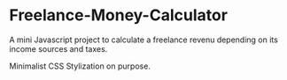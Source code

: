 # Freelance-Money-Calculator

A mini Javascript project to calculate a freelance revenu depending on its income sources and taxes.

Minimalist CSS Stylization on purpose. 
